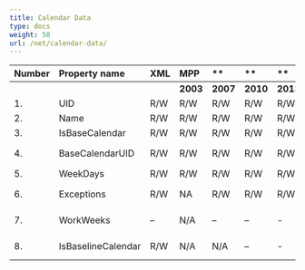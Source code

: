 ```yaml
---
title: Calendar Data
type: docs
weight: 50
url: /net/calendar-data/
---
```


|**Number** |**Property name** |**XML** |**MPP** |** |** |** |**Comments** |
| :- | :- | :- | :- | :- | :- | :- | :- |
| | | |**2003** |**2007** |**2010** |**2013** | |
|1. |UID |R/W |R/W |R/W |R/W |R/W| |
|2. |Name |R/W |R/W |R/W |R/W |R/W| |
|3. |IsBaseCalendar |R/W |R/W |R/W |R/W |R/W| |
|4. |BaseCalendarUID |R/W |R/W |R/W |R/W |R/W|(BaseCalendar property) |
|5. |WeekDays |R/W |R/W |R/W |R/W |R/W| |
|6. |Exceptions |R/W |NA |R/W |R/W |R/W|New for MSP 2007 field |
|7. |WorkWeeks |– |N/A |– |– |- |New for MSP 2007 field |
|8. |IsBaselineCalendar |R/W |N/A |N/A |– |- |New for MSP 2010 field |

